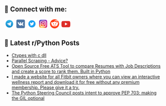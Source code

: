 ## 🔎 Connect with me:
[<img src="https://github.com/bullbesh/bullbesh/blob/main/images/Telegram.png" width="32" height="32" />](https://t.me/bullbesh)
[<img src="https://github.com/bullbesh/bullbesh/blob/main/images/VK.png" width="32" height="32" />](https://vk.com/bullbesh)
[<img src="https://github.com/bullbesh/bullbesh/blob/main/images/Twitter.png" width="32" height="32" />](https://twitter.com/bullbesh1)
[<img src="https://github.com/bullbesh/bullbesh/blob/main/images/Instagram.png" width="32" height="32" />](https://www.instagram.com/bullbesh)
[<img src="https://github.com/bullbesh/bullbesh/blob/main/images/Reddit.png" width="32" height="32" />](https://www.reddit.com/user/bullbesh)
[<img src="https://github.com/bullbesh/bullbesh/blob/main/images/YouTube.png" width="32" height="32" />](https://www.youtube.com/channel/UCtfjRs6uzgq5mfm8S06WTcg)

## 📕 Latest r/Python Posts
<!-- BLOG-POST-LIST:START -->
- [Ctypes with c dll](https://www.reddit.com/r/Python/comments/15cahak/ctypes_with_c_dll/)
- [Parallel Scraping - Advice?](https://www.reddit.com/r/Python/comments/15ca4s3/parallel_scraping_advice/)
- [Open Source Free ATS Tool to compare Resumes with Job Descriptions and create a score to rank them. Built in Python](https://www.reddit.com/r/Python/comments/15c9z64/open_source_free_ats_tool_to_compare_resumes_with/)
- [I made a website for all Fitbit owners where you can view an interactive wellness report and download it for free without any premium membership. Please give it a try.](https://www.reddit.com/r/Python/comments/15c9td7/i_made_a_website_for_all_fitbit_owners_where_you/)
- [The Python Steering Council posts intent to approve PEP 703: making the GIL optional](https://www.reddit.com/r/Python/comments/15c9obk/the_python_steering_council_posts_intent_to/)
<!-- BLOG-POST-LIST:END -->

